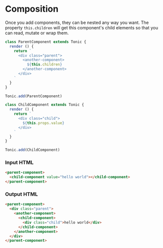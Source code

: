 # Composition

Once you add components, they can be nested any way you want. The
property `this.children` will get this component's child elements
so that you can read, mutate or wrap them.

```js
class ParentComponent extends Tonic {
  render () {
    return `
      <div class="parent">
        <another-component>
          ${this.children}
        </another-component>
      </div>
    `
  }
}

Tonic.add(ParentComponent)

class ChildComponent extends Tonic {
  render () {
    return `
      <div class="child">
        ${this.props.value}
      </div>
    `
  }
}

Tonic.add(ChildComponent)
```

### Input HTML

```html
<parent-component>
  <child-component value="hello world"></child-component>
</parent-component>
```

### Output HTML

```html
<parent-component>
  <div class="parent">
    <another-component>
      <child-component>
        <div class="child">hello world</div>
      </child-component>
    </another-component>
  </div>
</parent-component>
```

